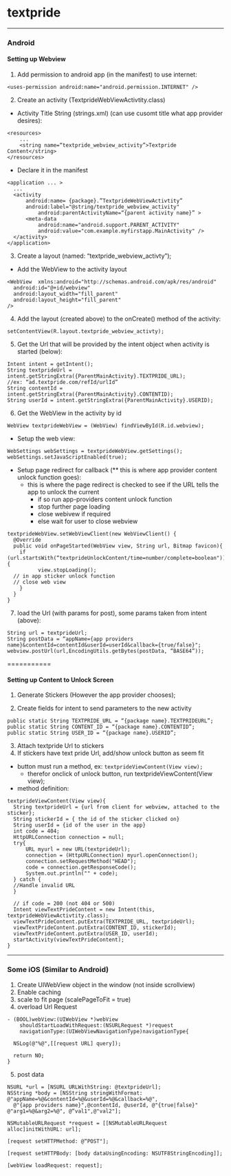 textpride
=========
------------------
### Android

#### Setting up Webview

1. Add permission to android app (in the manifest) to use internet:<br>
  ```
  <uses-permission android:name="android.permission.INTERNET" />
  ```

2. Create an activity (TextprideWebViewActivtity.class)
  - Activity Title String (strings.xml) (can use cusomt title what app provider desires):
  ```
  <resources>
      ...
      <string name=“textpride_webview_activity”>Textpride Content</string>
  </resources>
  ```
  - Declare it in the manifest
  ```
  <application ... >
    ...
    <activity
        android:name= {package}.”TextprideWebViewActivtity”
        android:label="@string/textpride_webview_activity"
            android:parentActivityName=“{parent activity name}” >
        <meta-data
            android:name="android.support.PARENT_ACTIVITY"
            android:value="com.example.myfirstapp.MainActivity" />
    </activity>
  </application>
  ```

3. Create a layout (named: “textpride_webview_activty”);
  - Add the WebView to the activity layout
  ```
  <WebView  xmlns:android="http://schemas.android.com/apk/res/android"
    android:id="@+id/webview"
    android:layout_width="fill_parent"
    android:layout_height="fill_parent"
  />
  ```

4. Add the layout (created above) to the onCreate() method of the activity:<br>
  ```
  setContentView(R.layout.textpride_webview_activty);
  ```

5. Get the Url that will be provided by the intent object when activity is started (below):
  ```
  Intent intent = getIntent();
  String textprideUrl = intent.getStringExtra({ParentMainActivity}.TEXTPRIDE_URL);
  //ex: “ad.textpride.com/refId/urlId”
  String contentId = intent.getStringExtra({ParentMainActivity}.CONTENTID);
  String userId = intent.getStringExtra({ParentMainActivity}.USERID);
  ```

6. Get the WebView in the activity by id
  ```
  WebView textprideWebView = (WebView) findViewById(R.id.webview);
  ```
  - Setup the web view:
  ```
  WebSettings webSettings = textprideWebView.getSettings();
  webSettings.setJavaScriptEnabled(true);

  ```
  - Setup page redirect for callback (** this is where app provider content unlock function goes):
    - this is where the page redirect is checked to see if the URL tells the app to unlock the current
    	- if so run app-providers content unlock function
    	- stop further page loading
    	- close webivew if required
    	- else wait for user to close webview
  ```
  textprideWebView.setWebViewClient(new WebViewClient() {  
    @Override  
    public void onPageStarted(WebView view, String url, Bitmap favicon){  
      if (url.startsWith(“textprideUnlockContent/time=number/complete=boolean")) {  
        	view.stopLoading();  
  	// in app sticker unlock function
  	// close web view
      }  
    }  
  }  
  ```

7. load the Url (with params for post), some params taken from intent (above):
  ```
  String url = textprideUrl;
  String postData = “appName={app providers name}&contentId=contentId&userId=userId&callback={true/false}";
  webview.postUrl(url,EncodingUtils.getBytes(postData, “BASE64”));
  ```
===========

#### Setting up Content to Unlock Screen
1. Generate Stickers (However the app provider chooses);

2. Create fields for intent to send parameters to the new activity
  ```
  public static String TEXTPRIDE_URL = “{package name}.TEXTPRIDEURL”;
  public static String CONTENT_ID = “{package name}.CONTENTID”;
  public static String USER_ID = “{package name}.USERID”;

  ```
3. Attach textpride Url to stickers
4. If stickers have text pride Url, add/show unlock button as seem fit
  - button must run a method, ex: `textprideViewContent(View view);`
    - therefor onclick of unlock button, run textprideViewContent(View view); 
  - method definition:
  ```
  textprideViewContent(View view){
    String textprideUrl = {url from client for webview, attached to the sticker};
    String stickerId = { the id of the sticker clicked on}
    String userId = {id of the user in the app}
    int code = 404;
    HttpURLConnection connection = null;
    try{         
        URL myurl = new URL(textprideUrl);        
        connection = (HttpURLConnection) myurl.openConnection();     
        connection.setRequestMethod("HEAD");         
        code = connection.getResponseCode();        
        System.out.println("" + code); 
    } catch {
    //Handle invalid URL
    }
    
    // if code = 200 (not 404 or 500)
    Intent viewTextPrideContent = new Intent(this, textprideWebViewActivtity.class);
    viewTextPrideContent.putExtra(TEXTPRIDE_URL, textprideUrl);
    viewTextPrideContent.putExtra(CONTENT_ID, stickerId);
    viewTextPrideContent.putExtra(USER_ID, userId);
    startActivity(viewTextPrideContent);
  }
  ```
---------------
### Some iOS (Similar to Android)

1. Create UIWebView object in the window (not inside scrollview)
2. Enable caching 
3. scale to fit page (scalePageToFit = true)
4. overload Url Request
  ```
  - (BOOL)webView:(UIWebView *)webView 
      shouldStartLoadWithRequest:(NSURLRequest *)request 
      navigationType:(UIWebViewNavigationType)navigationType{

    NSLog(@"%@",[[request URL] query]);

    return NO;
  }

  ```
5. post data 
  ```
  NSURL *url = [NSURL URLWithString: @textprideUrl];
  NSString *body = [NSString stringWithFormat: @"appName=%@&contentId=%@&userId=%@&callback=%@",
  	@"{app providers name}",@contentId, @userId, @"{true|false}"
  @"arg1=%@&arg2=%@", @“val1",@"val2"];

  NSMutableURLRequest *request = [[NSMutableURLRequest alloc]initWithURL: url];

  [request setHTTPMethod: @“POST"];

  [request setHTTPBody: [body dataUsingEncoding: NSUTF8StringEncoding]];

  [webView loadRequest: request];
  ```
